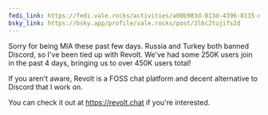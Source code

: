 ```yaml
---
fedi_link: https://fedi.vale.rocks/activities/a00b983d-013d-4396-8115-d5ff7e2d423b
bsky_link: https://bsky.app/profile/vale.rocks/post/3l6c2tujifs2d
---
```


Sorry for being MIA these past few days. Russia and Turkey both banned Discord, so I've been tied up with Revolt. We've had some 250K users join in the past 4 days, bringing us to over 450K users total!

If you aren't aware, Revolt is a FOSS chat platform and decent alternative to Discord that I work on.

You can check it out at <https://revolt.chat> if you're interested.

